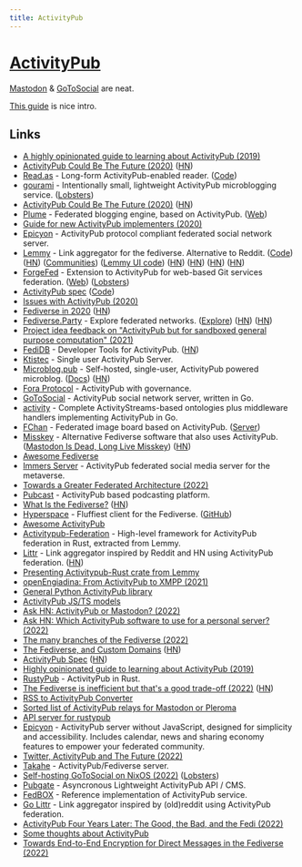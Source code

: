 ```yaml
---
title: ActivityPub
---
```


# [ActivityPub](https://en.wikipedia.org/wiki/ActivityPub)

[Mastodon](../social-networks/mastodon.md) & [GoToSocial](https://github.com/superseriousbusiness/gotosocial) are neat.

[This guide](https://tinysubversions.com/notes/reading-activitypub/) is nice intro.

## Links

- [A highly opinionated guide to learning about ActivityPub (2019)](https://tinysubversions.com/notes/reading-activitypub/)
- [ActivityPub Could Be The Future (2020)](https://www.kyefox.com/2020/04/09/activitypub-could-be-the-future/) ([HN](https://news.ycombinator.com/item?id=22864029))
- [Read.as](https://read.as/) - Long-form ActivityPub-enabled reader. ([Code](https://github.com/writeas/Read.as))
- [gourami](https://github.com/alexwennerberg/gourami) - Intentionally small, lightweight ActivityPub microblogging service. ([Lobsters](https://lobste.rs/s/n8fcyi/gourami_intentionally_small))
- [ActivityPub Could Be The Future (2020)](https://kyefox.com/2020/04/09/activitypub-could-be-the-future/) ([HN](https://news.ycombinator.com/item?id=23852036))
- [Plume](https://github.com/Plume-org/Plume) - Federated blogging engine, based on ActivityPub. ([Web](https://joinplu.me/))
- [Guide for new ActivityPub implementers (2020)](https://socialhub.activitypub.rocks/t/guide-for-new-activitypub-implementers/479)
- [Epicyon](https://epicyon.net/) - ActivityPub protocol compliant federated social network server.
- [Lemmy](https://join-lemmy.org/) - Link aggregator for the fediverse. Alternative to Reddit. ([Code](https://github.com/LemmyNet/lemmy)) ([HN](https://news.ycombinator.com/item?id=23664067)) ([Communities](https://dev.lemmy.ml/communities)) ([Lemmy UI code](https://github.com/LemmyNet/lemmy-ui)) ([HN](https://news.ycombinator.com/item?id=28453165)) ([HN](https://news.ycombinator.com/item?id=29266003)) ([HN](https://news.ycombinator.com/item?id=31712332)) ([HN](https://news.ycombinator.com/item?id=33615058))
- [ForgeFed](https://github.com/forgefed/forgefed) - Extension to ActivityPub for web-based Git services federation. ([Web](https://forgefed.org/)) ([Lobsters](https://lobste.rs/s/2dpmxy/forgefed_federation_protocol_for))
- [ActivityPub spec](https://w3c.github.io/activitypub/) ([Code](https://github.com/w3c/activitypub))
- [Issues with ActivityPub (2020)](https://lobste.rs/s/ig0vsd/ask_does_lobster_have_any_plan_join#c_p6gfj9)
- [Fediverse in 2020](https://fediverse.party/en/post/fediverse-in-2020) ([HN](https://news.ycombinator.com/item?id=25849533))
- [Fediverse.Party](https://fediverse.party/) - Explore federated networks. ([Explore](https://fediverse.party/en/miscellaneous)) ([HN](https://news.ycombinator.com/item?id=27009468)) ([HN](https://news.ycombinator.com/item?id=31247145))
- [Project idea feedback on "ActivityPub but for sandboxed general purpose computation" (2021)](https://lobste.rs/s/ojnuyg/project_idea_feedback_on_activitypub_for)
- [FediDB](https://fedidb.org/) - Developer Tools for ActivityPub. ([HN](https://news.ycombinator.com/item?id=26539292))
- [Ktistec](https://github.com/toddsundsted/ktistec) - Single user ActivityPub Server.
- [Microblog.pub](https://github.com/tsileo/microblog.pub) - Self-hosted, single-user, ActivityPub powered microblog. ([Docs](https://docs.microblog.pub/)) ([HN](https://news.ycombinator.com/item?id=33145095))
- [Fora Protocol](https://github.com/foranetworks/protocol) - ActivityPub with governance.
- [GoToSocial](https://github.com/superseriousbusiness/gotosocial) - ActivityPub social network server, written in Go.
- [activity](https://github.com/go-fed/activity) - Complete ActivityStreams-based ontologies plus middleware handlers implementing ActivityPub in Go.
- [FChan](https://fchan.xyz/) - Federated image board based on ActivityPub. ([Server](https://github.com/FChannel0/FChannel-Server))
- [Misskey](https://github.com/misskey-dev/misskey) - Alternative Fediverse software that also uses ActivityPub. ([Mastodon Is Dead, Long Live Misskey](https://www.paritybit.ca/blog/mastodon-is-dead-long-live-misskey)) ([HN](https://news.ycombinator.com/item?id=28994074))
- [Awesome Fediverse](https://github.com/emilebosch/awesome-fediverse)
- [Immers Server](https://github.com/immers-space/immers) - ActivityPub federated social media server for the metaverse.
- [Towards a Greater Federated Architecture (2022)](https://deadsuperhero.com/new-fediverse-architecture/)
- [Pubcast](https://github.com/pubcast/pubcast) - ActivityPub based podcasting platform.
- [What Is the Fediverse?](https://framatube.org/w/4294a720-f263-4ea4-9392-cf9cea4d5277) ([HN](https://news.ycombinator.com/item?id=31192737))
- [Hyperspace](https://hyperspace.marquiskurt.net/) - Fluffiest client for the Fediverse. ([GitHub](https://github.com/hyperspacedev))
- [Awesome ActivityPub](https://github.com/BasixKOR/awesome-activitypub)
- [Activitypub-Federation](https://github.com/LemmyNet/activitypub-federation-rust) - High-level framework for ActivityPub federation in Rust, extracted from Lemmy.
- [Littr](https://littr.me/) - Link aggregator inspired by Reddit and HN using ActivityPub federation. ([HN](https://news.ycombinator.com/item?id=31785966))
- [Presenting Activitypub-Rust crate from Lemmy](https://lemmy.ml/post/341718)
- [openEngiadina: From ActivityPub to XMPP (2021)](https://inqlab.net/2021-11-12-openengiadina-from-activitypub-to-xmpp.html)
- [General Python ActivityPub library](https://github.com/dsblank/activitypub)
- [ActivityPub JS/TS models](https://github.com/activitypub-js/activitypub-models)
- [Ask HN: ActivityPub or Mastodon? (2022)](https://news.ycombinator.com/item?id=33491684)
- [Ask HN: Which ActivityPub software to use for a personal server? (2022)](https://news.ycombinator.com/item?id=33482516)
- [The many branches of the Fediverse (2022)](https://axbom.com/fediverse/)
- [The Fediverse, and Custom Domains](https://aeracode.org/2022/11/01/fediverse-custom-domains/) ([HN](https://news.ycombinator.com/item?id=33503511))
- [ActivityPub Spec](https://www.w3.org/TR/activitypub/) ([HN](https://news.ycombinator.com/item?id=33513421))
- [Highly opinionated guide to learning about ActivityPub (2019)](https://tinysubversions.com/notes/reading-activitypub/)
- [RustyPub](https://github.com/hachyserve/rustypub) - ActivityPub in Rust.
- [The Fediverse is inefficient but that's a good trade-off (2022)](https://berk.es/2022/11/08/fediverse-inefficiencies/) ([HN](https://news.ycombinator.com/item?id=33543376))
- [RSS to ActivityPub Converter](https://github.com/dariusk/rss-to-activitypub)
- [Sorted list of ActivityPub relays for Mastodon or Pleroma](https://github.com/brodi1/activitypub-relays)
- [API server for rustypub](https://github.com/hachyserve/actiserve)
- [Epicyon](https://github.com/bashrc2/epicyon) - ActivityPub server without JavaScript, designed for simplicity and accessibility. Includes calendar, news and sharing economy features to empower your federated community.
- [Twitter, ActivityPub and The Future (2022)](https://aeracode.org/2022/11/15/twitter-activitypub-future/)
- [Takahe](https://github.com/andrewgodwin/takahe) - ActivityPub/Fediverse server.
- [Self-hosting GoToSocial on NixOS (2022)](https://notes.abhinavsarkar.net/2022/gotosocial-on-nixos) ([Lobsters](https://lobste.rs/s/lfyi9e/self_hosting_gotosocial_on_nixos))
- [Pubgate](https://github.com/autogestion/pubgate) - Asyncronous Lightweight ActivityPub API / CMS.
- [FedBOX](https://github.com/go-ap/fedbox) - Reference implementation of ActivityPub service.
- [Go Littr](https://github.com/mariusor/go-littr) - Link aggregator inspired by (old)reddit using ActivityPub federation.
- [ActivityPub Four Years Later: The Good, the Bad, and the Fedi (2022)](https://www.youtube.com/watch?v=vnciCz83t70)
- [Some thoughts about ActivityPub](https://gist.github.com/jdarcy/60107fe4e653819138396257df302eef)
- [Towards End-to-End Encryption for Direct Messages in the Fediverse (2022)](https://soatok.blog/2022/11/22/towards-end-to-end-encryption-for-direct-messages-in-the-fediverse/)
